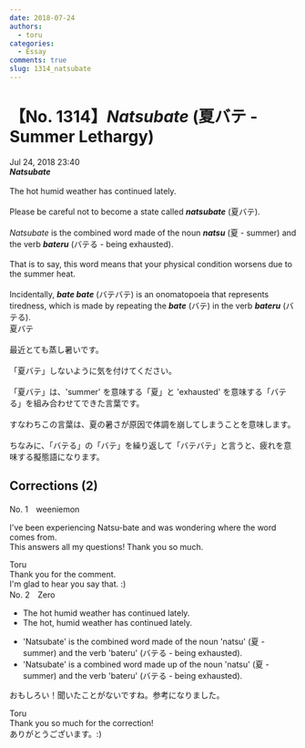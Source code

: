 ```yaml
---
date: 2018-07-24
authors:
  - toru
categories:
  - Essay
comments: true
slug: 1314_natsubate
---
```


# 【No. 1314】<strong><em>Natsubate</strong></em> (夏バテ - Summer Lethargy)
<div class="date">Jul 24, 2018 23:40</div>
<div id="post"><div id="body_show_ori">
<strong><em>Natsubate</strong></em><br/><br/>The hot humid weather has continued lately.<br/><br/>Please be careful not to become a state called <strong><em>natsubate</em></strong> (夏バテ).<br/><br/><em>Natsubate</em> is the combined word made of the noun <strong><em>natsu</em></strong> (夏 - summer) and the verb <strong><em>bateru</em></strong> (バテる - being exhausted).<br/><br/>That is to say, this word means that your physical condition worsens due to the summer heat.<br/><br/>Incidentally, <strong><em>bate bate</em></strong> (バテバテ) is an onomatopoeia that represents tiredness, which is made by repeating the <strong><em>bate</em></strong> (バテ) in the verb <strong><em>bateru</em></strong> (バテる).
</div></div>

<!-- more -->

<div id="post_ja"><div id="body_show_mo">
夏バテ<br/><br/>最近とても蒸し暑いです。<br/><br/>「夏バテ」しないように気を付けてください。<br/><br/>「夏バテ」は、'summer' を意味する「夏」と 'exhausted' を意味する「バテる」を組み合わせてできた言葉です。<br/><br/>すなわちこの言葉は、夏の暑さが原因で体調を崩してしまうことを意味します。<br/><br/>ちなみに、「バテる」の「バテ」を繰り返して「バテバテ」と言うと、疲れを意味する擬態語になります。
</div></div>

## Corrections (2)
<div id="block"><div class="first_name"> No. 1　<span class="just_name">weeniemon</span></div><div id="block2">
<p class="comment_small">
 I've been experiencing Natsu-bate and was wondering where the word comes from.
 <br/>
 This answers all my questions! Thank you so much.
</p>

</div><div class="name"><span class="just_name">Toru</span><br>
Thank you for the comment. <br/>I'm glad to hear you say that. :)
</div>
</div>
<div id="block"><div class="first_name"> No. 2　<span class="just_name">Zero</span></div><div id="block2">
<ul class="correction_field">
<li class="incorrect">The hot humid weather has continued lately.</li>
<li class="corrected correct">
The hot<span class="f_blue">,</span> humid weather has continued lately.
</li>
</ul>
<ul class="correction_field">
<li class="incorrect">'Natsubate' is the combined word made of the noun 'natsu' (夏 - summer) and the verb 'bateru' (バテる - being exhausted).</li>
<li class="corrected correct">
'Natsubate' is <span class="f_red">a</span> combined word made <span class="f_blue">up</span> of the noun 'natsu' (夏 - summer) and the verb 'bateru' (バテる - being exhausted).
</li>
</ul>
<p class="comment_small">
 おもしろい！聞いたことがないですね。参考になりました。
</p>

</div><div class="name"><span class="just_name">Toru</span><br>
Thank you so much for the correction!<br/>ありがとうございます。:)
</div>
</div>
